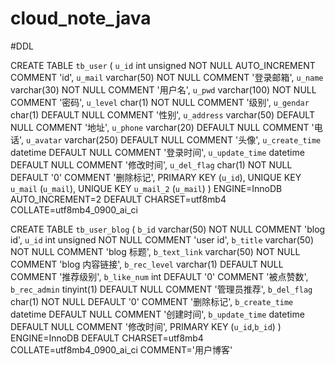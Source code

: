 # cloud_note_java
#DDL

CREATE TABLE `tb_user` (
  `u_id` int unsigned NOT NULL AUTO_INCREMENT COMMENT 'id',
  `u_mail` varchar(50) NOT NULL COMMENT '登录邮箱',
  `u_name` varchar(30) NOT NULL COMMENT '用户名',
  `u_pwd` varchar(100) NOT NULL COMMENT '密码',
  `u_level` char(1) NOT NULL COMMENT '级别',
  `u_gendar` char(1) DEFAULT NULL COMMENT '性别',
  `u_address` varchar(50) DEFAULT NULL COMMENT '地址',
  `u_phone` varchar(20) DEFAULT NULL COMMENT '电话',
  `u_avatar` varchar(250) DEFAULT NULL COMMENT '头像',
  `u_create_time` datetime DEFAULT NULL COMMENT '登录时间',
  `u_update_time` datetime DEFAULT NULL COMMENT '修改时间',
  `u_del_flag` char(1) NOT NULL DEFAULT '0' COMMENT '删除标记',
  PRIMARY KEY (`u_id`),
  UNIQUE KEY `u_mail` (`u_mail`),
  UNIQUE KEY `u_mail_2` (`u_mail`)
) ENGINE=InnoDB AUTO_INCREMENT=2 DEFAULT CHARSET=utf8mb4 COLLATE=utf8mb4_0900_ai_ci


CREATE TABLE `tb_user_blog` (
  `b_id` varchar(50) NOT NULL COMMENT 'blog id',
  `u_id` int unsigned NOT NULL COMMENT 'user id',
  `b_title` varchar(50) NOT NULL COMMENT 'blog 标题',
  `b_text_link` varchar(50) NOT NULL COMMENT 'blog 内容链接',
  `b_rec_level` varchar(1) DEFAULT NULL COMMENT '推荐级别',
  `b_like_num` int DEFAULT '0' COMMENT '被点赞数',
  `b_rec_admin` tinyint(1) DEFAULT NULL COMMENT '管理员推荐',
  `b_del_flag` char(1) NOT NULL DEFAULT '0' COMMENT '删除标记',
  `b_create_time` datetime DEFAULT NULL COMMENT '创建时间',
  `b_update_time` datetime DEFAULT NULL COMMENT '修改时间',
  PRIMARY KEY (`u_id`,`b_id`)
) ENGINE=InnoDB DEFAULT CHARSET=utf8mb4 COLLATE=utf8mb4_0900_ai_ci COMMENT='用户博客'
